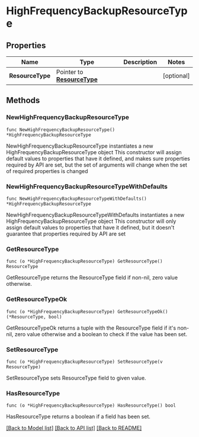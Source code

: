 # HighFrequencyBackupResourceType

## Properties

Name | Type | Description | Notes
------------ | ------------- | ------------- | -------------
**ResourceType** | Pointer to [**ResourceType**](ResourceType.md) |  | [optional] 

## Methods

### NewHighFrequencyBackupResourceType

`func NewHighFrequencyBackupResourceType() *HighFrequencyBackupResourceType`

NewHighFrequencyBackupResourceType instantiates a new HighFrequencyBackupResourceType object
This constructor will assign default values to properties that have it defined,
and makes sure properties required by API are set, but the set of arguments
will change when the set of required properties is changed

### NewHighFrequencyBackupResourceTypeWithDefaults

`func NewHighFrequencyBackupResourceTypeWithDefaults() *HighFrequencyBackupResourceType`

NewHighFrequencyBackupResourceTypeWithDefaults instantiates a new HighFrequencyBackupResourceType object
This constructor will only assign default values to properties that have it defined,
but it doesn't guarantee that properties required by API are set

### GetResourceType

`func (o *HighFrequencyBackupResourceType) GetResourceType() ResourceType`

GetResourceType returns the ResourceType field if non-nil, zero value otherwise.

### GetResourceTypeOk

`func (o *HighFrequencyBackupResourceType) GetResourceTypeOk() (*ResourceType, bool)`

GetResourceTypeOk returns a tuple with the ResourceType field if it's non-nil, zero value otherwise
and a boolean to check if the value has been set.

### SetResourceType

`func (o *HighFrequencyBackupResourceType) SetResourceType(v ResourceType)`

SetResourceType sets ResourceType field to given value.

### HasResourceType

`func (o *HighFrequencyBackupResourceType) HasResourceType() bool`

HasResourceType returns a boolean if a field has been set.


[[Back to Model list]](../README.md#documentation-for-models) [[Back to API list]](../README.md#documentation-for-api-endpoints) [[Back to README]](../README.md)


